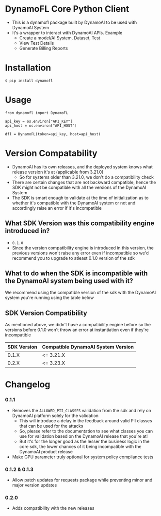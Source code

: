 # DynamoFL Core Python Client

- This is a dynamofl package built by DynamoAI to be used with DynamoAI System
- It's a wrapper to interact with DynamoAI APIs. Example
  - Create a model/AI System, Dataset, Test
  - View Test Details
  - Generate Billing Reports

# Installation

```
$ pip install dynamofl
```

# Usage

```
from dynamofl import DynamoFL

api_key = os.environ["API_KEY"]
api_host = os.environ["API_HOST"]

dfl = DynamoFL(token=api_key, host=api_host)

```

# Version Compatability

- DynamoAI has its own releases, and the deployed system knows what release version it's at (applicable from 3.21.0)
  - So for systems older than 3.21.0, we don't do a compatibility check
- There are certain changes that are not backward compatible, hence the SDK might not be compatible with all the versions of the DynamoAI System
- The SDK is smart enough to validate at the time of initialization as to whether it's compatible with the DynamoAI system or not and accordingly raise an error if it's incompatible

## What SDK Version was this compatibility engine introduced in?

- `0.1.0`
- Since the version compatibility engine is introduced in this version, the previous versions won't raise any error even if incompatible so we'd recommend you to upgrade to atleast 0.1.0 version of the sdk

## What to do when the SDK is incompatible with the DynamoAI system being used with it?

We recommend using the compatible version of the sdk with the DynamoAI system you're running using the table below

## SDK Version Compatibility

As mentioned above, we didn't have a compatibility engine before so the versions before 0.1.0 won't throw an error at instantiation even if they're incompatible

| SDK Version | Compatible DynamoAI System Version |
| ----------- | ---------------------------------- |
| 0.1.X       | <= 3.21.X                          |
| 0.2.X       | <= 3.23.X                          |

# Changelog

### 0.1.1

- Removes the `ALLOWED_PII_CLASSES` validation from the sdk and rely on DynamoAI platform solely for the validation
  - This will introduce a delay in the feedback around valid PII classes that can be used for the attacks
  - So, please refer to the documentation to see what classes you can use for validation based on the DynamoAI release that you're at!
  - But it's for the longer good as the lesser the business logic in the core sdk, the lower chances of it being incompatible with the DynamoAI product release
- Make GPU parameter truly optional for system policy compliance tests

### 0.1.2 & 0.1.3

- Allow patch updates for requests package while preventing minor and major version updates

### 0.2.0

- Adds compatibility with the new releases
